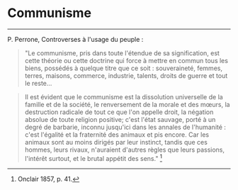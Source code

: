 # Communisme

***

P. Perrone, Controverses à l'usage du peuple :

> "Le communisme, pris dans toute l'étendue de sa signification, est cette théorie ou cette doctrine qui force à mettre en commun tous les biens, possédés à quelque titre que ce soit : souveraineté, femmes, terres, maisons, commerce, industrie, talents, droits de guerre et tout le reste...

> Il est évident que le communisme est la dissolution universelle de la famille et de la société, le renversement de la morale et des mœurs, la destruction radicale de tout ce que l'on appelle droit, la négation absolue de toute religion positive; c'est l'état sauvage, porté à un degré de barbarie, inconnu jusqu'ici dans les annales de l'humanité : c'est l'égalité et la fraternité des animaux et pis encore. Car les animaux sont au moins dirigés par leur instinct, tandis que ces hommes, leurs rivaux, n'auraient d'autres règles que leurs passions, l'intérêt surtout, et le brutal appétit des sens." [^1]

[^1]: Onclair 1857, p. 41.


